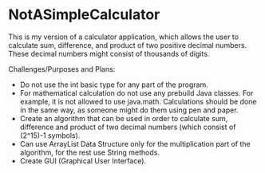 # NotASimpleCalculator
This is my version of a calculator application, which allows the user to calculate sum, difference, and product of two positive decimal numbers. These decimal numbers might consist of thousands of digits.

Challenges/Purposes and Plans:
-   Do not use the int basic type for any part of the program.
-   For mathematical calculation do not use any prebuild Java classes. For example, it is not allowed to use java.math. Calculations
    should be done in the same way, as someone might do them using pen and paper.
-   Create an algorithm that can be used in order to calculate sum, difference and product of two decimal numbers (which consist of             (2^15)-1 symbols).
-   Can use ArrayList Data Structure only for the multiplication part of the algorithm, for the rest use String methods.
-   Create GUI (Graphical User Interface).
